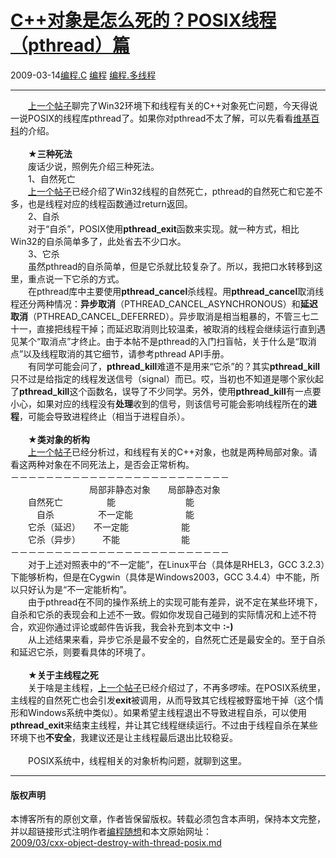 <!DOCTYPE html>
<html xmlns="http://www.w3.org/1999/xhtml" xml:lang="zh-CN">
<head>
<meta http-equiv="Content-Type" content="text/html; charset=utf-8" />
<meta name="generator" content="Python script by program.think@gmail.com" />
<meta name="provider" content="program-think.blogspot.com" />
<link type="text/css" rel="stylesheet" href="../../css/program-think.css" />
<title>C++对象是怎么死的？POSIX线程（pthread）篇 - 编程随想的博客</title>
</head>
<body>
<div id="main" style="width:100%;">
<h1><a href="../../index.md" title="回到首页">C++对象是怎么死的？POSIX线程（pthread）篇</a></h1>
<div class="post-info"><span class="date-header">2009-03-14</span><a href="../../tags/E7BC96E7A88B.C.md" class="tag">编程.C</a> <a href="../../tags/E7BC96E7A88B.md" class="tag">编程</a> <a href="../../tags/E7BC96E7A88B.E5A49AE7BABFE7A88B.md" class="tag">编程.多线程</a> </div>
<hr>
<div class="post">
　　<a href="../../2009/03/cxx-object-destroy-with-thread-win32.md">上一个帖子</a>聊完了Win32环境下和线程有关的C++对象死亡问题，今天得说一说POSIX的线程库pthread了。如果你对pthread不太了解，可以先看看<a href="http://en.wikipedia.org/wiki/POSIX_Threads" target="_blank" rel="nofollow">维基百科</a>的介绍。<!--program-think--><br /><br />　　★<b>三种死法</b><br />　　废话少说，照例先介绍三种死法。<br />　　1、自然死亡<br />　　<a href="../../2009/03/cxx-object-destroy-with-thread-win32.md">上一个帖子</a>已经介绍了Win32线程的自然死亡，pthread的自然死亡和它差不多，也是线程对应的线程函数通过return返回。<br />　　2、自杀<br />　　对于“自杀”，POSIX使用<b>pthread_exit</b>函数来实现。就一种方式，相比Win32的自杀简单多了，此处省去不少口水。<br />　　3、它杀<br />　　虽然pthread的自杀简单，但是它杀就比较复杂了。所以，我把口水转移到这里，重点说一下它杀的方式。<br />　　在pthread库中主要使用<b>pthread_cancel</b>杀线程。用<b>pthread_cancel</b>取消线程还分两种情况：<b>异步取消</b>（PTHREAD_CANCEL_ASYNCHRONOUS）和<b>延迟取消</b>（PTHREAD_CANCEL_DEFERRED）。异步取消是相当粗暴的，不管三七二十一，直接把线程干掉；而延迟取消则比较温柔，被取消的线程会继续运行直到遇见某个“取消点”才终止。由于本帖不是pthread的入门扫盲帖，关于什么是“取消点”以及线程取消的其它细节，请参考pthread API手册。<br />　　有同学可能会问了，<b>pthread_kill</b>难道不是用来“它杀”的？其实<b>pthread_kill</b>只不过是给指定的线程发送信号（signal）而已。哎，当初也不知道是哪个家伙起了<b>pthread_kill</b>这个函数名，误导了不少同学。另外，使用<b>pthread_kill</b>有一点要小心，如果对应的线程没有<b>处理</b>收到的信号，则该信号可能会影响线程所在的<b>进程</b>，可能会导致进程终止（相当于进程自杀）。<br /><br />　　★<b>类对象的析构</b><br />　　<a href="../../2009/03/cxx-object-destroy-with-thread-win32.md">上一个帖子</a>已经分析过，和线程有关的C++对象，也就是两种局部对象。请看这两种对象在不同死法上，是否会正常析构。<br />－－－－－－－－－－－－－－－－－－－－－－－－－<br />　　　　　　　　　局部非静态对象　　局部静态对象<br />　　自然死亡　　　　　能　　　　　　　　能<br />　　　自杀　　　　　不一定能　　　　　　能<br />　　它杀（延迟）　　不一定能　　　　　　能<br />　　它杀（异步）　　　不能　　　　　　　能<br />－－－－－－－－－－－－－－－－－－－－－－－－－<br />　　对于上述对照表中的“不一定能”，在Linux平台（具体是RHEL3，GCC 3.2.3）下能够析构，但是在Cygwin（具体是Windows2003，GCC 3.4.4）中不能，所以只好认为是“不一定能析构”。<br />　　由于pthread在不同的操作系统上的实现可能有差异，说不定在某些环境下，自杀和它杀的表现会和上述不一致。假如你发现自己碰到的实际情况和上述不符合，欢迎你通过评论或邮件告诉我，我会补充到本文中 <b>:-)</b><br />　　从上述结果来看，异步它杀是最不安全的，自然死亡还是最安全的。至于自杀和延迟它杀，则要看具体的环境了。<br /><br />　　★<b>关于主线程之死</b><br />　　关于啥是主线程，<a href="../../2009/03/cxx-object-destroy-with-thread-win32.md">上一个帖子</a>已经介绍过了，不再多啰嗦。在POSIX系统里，主线程的自然死亡也会引发<b>exit</b>被调用，从而导致其它线程被野蛮地干掉（这个情形和Windows系统中类似）。如果希望主线程退出不导致进程自杀，可以使用<b>pthread_exit</b>来结束主线程，并让其它线程继续运行。不过由于线程自杀在某些环境下也<b>不安全</b>，我建议还是让主线程最后退出比较稳妥。<br /><br />　　POSIX系统中，线程相关的对象析构问题，就聊到这里。<div class="blogger-post-footer">
</div>
<hr>
<div class="copyright">
<h4>版权声明</h4>
本博客所有的原创文章，作者皆保留版权。转载必须包含本声明，保持本文完整，并以超链接形式注明作者<a href="mailto:program.think@gmail.com">编程随想</a>和本文原始网址：<br>
<a href="2009/03/cxx-object-destroy-with-thread-posix.md">2009/03/cxx-object-destroy-with-thread-posix.md</a>
</div>
</div>
</body>
</html>
